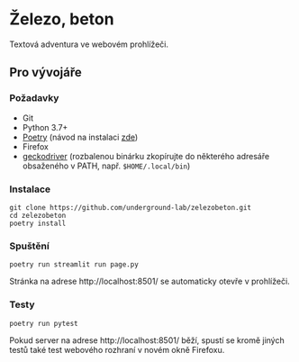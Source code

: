 # Železo, beton

Textová adventura ve webovém prohlížeči.

## Pro vývojáře

### Požadavky

- Git
- Python 3.7+
- [Poetry](https://github.com/python-poetry/poetry)
  (návod na instalaci [zde](https://python-poetry.org/docs/master/#installation))
- Firefox
- [geckodriver](https://github.com/mozilla/geckodriver/releases)
  (rozbalenou binárku zkopírujte do některého adresáře obsaženého v PATH, např. `$HOME/.local/bin`)

### Instalace

```
git clone https://github.com/underground-lab/zelezobeton.git
cd zelezobeton
poetry install
```

### Spuštění

```
poetry run streamlit run page.py
```

Stránka na adrese http://localhost:8501/ se automaticky otevře v prohlížeči.

### Testy

```
poetry run pytest
```

Pokud server na adrese http://localhost:8501/ běží, spustí se kromě
jiných testů také test webového rozhraní v novém okně Firefoxu.
